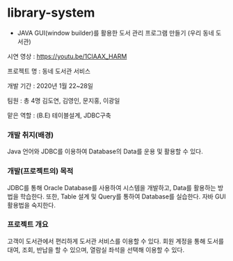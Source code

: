 # library-system
- JAVA GUI(window builder)를 활용한 도서 관리 프로그램 만들기 (우리 동네 도서관)

시연 영상 : https://youtu.be/1ClAAX_HARM

프로젝트 명 : 동네 도서관 서비스

개발 기간 : 2020년 1월 22~28일

팀원 : 총 4명 김도연, 김영인, 문지홍, 이광일

맡은 역할 : (B.E) 테이블설계, JDBC구축

### 개발 취지(배경) 
Java 언어와 JDBC를 이용하여 Database의 Data를 운용 및 활용할 수 있다.

### 개발(프로젝트의) 목적
 JDBC를 통해 Oracle Database를 사용하여 시스템을 개발하고, Data를 활용하는 방법을 학습한다. 또한, Table 설계 및 Query를 통하여 Database를 실습한다. 자바 GUI 활용법을 숙지한다.
 
### 프로젝트 개요
고객이 도서관에서 편리하게 도서관 서비스를 이용할 수 있다. 회원 계정을 통해 도서를 대여, 조회, 반납을 할 수 있으며, 열람실 좌석을 선택해 이용할 수 있다.
